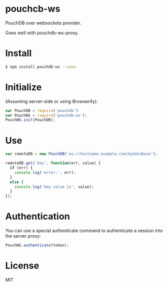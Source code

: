 # pouchcb-ws

PouchDB over websockets provider.

Goes well with pouchdb-ws-proxy.

# Install

```bash
$ npm install pouchdb-ws --save
```

# Initialize

(Assuming server-side or using Browserify):

```javascript
var PouchDB = require('pouchdb')
var PouchWS = require('pouchdb-ws');
PouchWS.init(PouchDB);
```

# Use

```javascript
var remoteDB = new PouchDB('ws://hostname.example.com/mydatabase');

remoteDB.get('key', function(err, value) {
  if (err) {
    console.log('error:', err);
  }
  else {
    console.log('key value is', value);
  }
});
```

# Authentication

You can use a special authenticate command to authenticate a session into the server proxy:

```javascript
PouchWS.authenticate(token);
```

# License

MIT